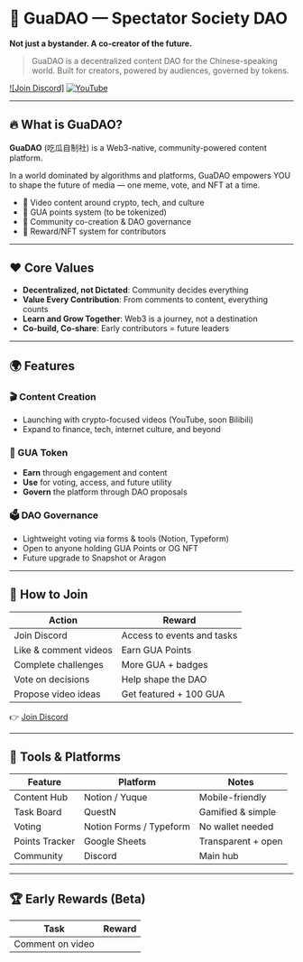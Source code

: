 # 🍉 GuaDAO — Spectator Society DAO

**Not just a bystander. A co-creator of the future.**

> GuaDAO is a decentralized content DAO for the Chinese-speaking world. Built for creators, powered by audiences, governed by tokens.

[![Join Discord]](https://discord.gg/hBbWQpkV)
[![YouTube](https://img.shields.io/badge/Watch%20us%20on-YouTube-red)](https://www.youtube.com/@cryptoplanet-i5k)

---

## 🔥 What is GuaDAO?

**GuaDAO** (吃瓜自制社) is a Web3-native, community-powered content platform.

In a world dominated by algorithms and platforms, GuaDAO empowers YOU to shape the future of media — one meme, vote, and NFT at a time.

- 🎥 Video content around crypto, tech, and culture
- 🍉 GUA points system (to be tokenized)
- 🧠 Community co-creation & DAO governance
- 🎁 Reward/NFT system for contributors

---

## ❤️ Core Values

- **Decentralized, not Dictated**: Community decides everything
- **Value Every Contribution**: From comments to content, everything counts
- **Learn and Grow Together**: Web3 is a journey, not a destination
- **Co-build, Co-share**: Early contributors = future leaders

---

## 🌍 Features

### 🎬 Content Creation

- Launching with crypto-focused videos (YouTube, soon Bilibili)
- Expand to finance, tech, internet culture, and beyond

### 🍉 GUA Token

- **Earn** through engagement and content
- **Use** for voting, access, and future utility
- **Govern** the platform through DAO proposals

### 🗳 DAO Governance

- Lightweight voting via forms & tools (Notion, Typeform)
- Open to anyone holding GUA Points or OG NFT
- Future upgrade to Snapshot or Aragon

---

## 🚀 How to Join

| Action | Reward |
| ------ | ------ |
| Join Discord | Access to events and tasks |
| Like & comment videos | Earn GUA Points |
| Complete challenges | More GUA + badges |
| Vote on decisions | Help shape the DAO |
| Propose video ideas | Get featured + 100 GUA |

👉 [Join Discord](https://discord.gg/fhc5NaXS)

---

## 🔧 Tools & Platforms

| Feature | Platform | Notes |
|--------|----------|-------|
| Content Hub | Notion / Yuque | Mobile-friendly |
| Task Board | QuestN | Gamified & simple |
| Voting | Notion Forms / Typeform | No wallet needed |
| Points Tracker | Google Sheets | Transparent + open |
| Community | Discord | Main hub |

---

## 🏆 Early Rewards (Beta)

| Task | Reward |
|------|--------|
| Comment on video

